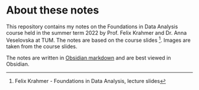 # About these notes

This repository contains my notes on the Foundations in Data Analysis course held in the summer term 2022 by Prof. Felix Krahmer and Dr. Anna Veselovska at TUM. The notes are based on the course slides [^1]. Images are taken from the course slides.

The notes are written in [Obsidian markdown](https://obsidian.md/) and are best viewed in Obsidian.

[^1]: Felix Krahmer - Foundations in Data Analysis, lecture slides
